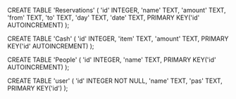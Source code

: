CREATE TABLE 'Reservations' (
	'id'	INTEGER,
	'name'	TEXT,
	'amount'	TEXT,
	'from'	TEXT,
	'to'	TEXT,
	'day'	TEXT,
	'date'	TEXT,
	PRIMARY KEY('id' AUTOINCREMENT)
);


CREATE TABLE 'Cash' (
	'id'	INTEGER,
	'item'	TEXT,
	'amount'	TEXT,
	PRIMARY KEY('id' AUTOINCREMENT)
);

CREATE TABLE 'People' (
	'id'	INTEGER,
	'name'	TEXT,
	PRIMARY KEY('id' AUTOINCREMENT)
);

CREATE TABLE 'user' (
	'id'	INTEGER NOT NULL,
	'name'	TEXT,
	'pas'	TEXT,
	PRIMARY KEY('id')
);
